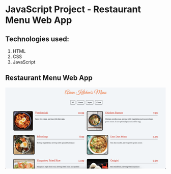 # JavaScript Project - Restaurant Menu Web App
## Technologies used:
1. HTML
2. CSS
3. JavaScript

## Restaurant Menu Web App
![Getting started](image/menu-web-app-ss.png)